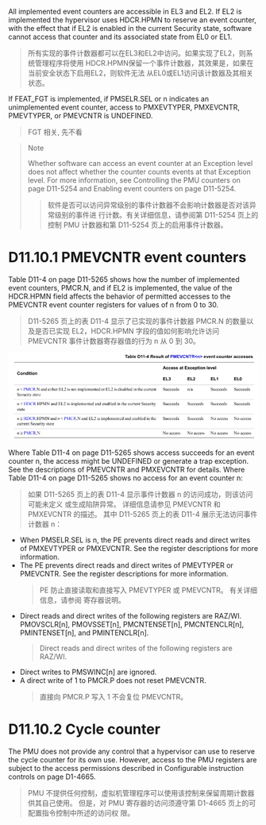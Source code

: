 All implemented event counters are accessible in EL3 and EL2. If EL2 is
implemented the hypervisor uses HDCR.HPMN to reserve an event counter, with the
effect that if EL2 is enabled in the current Security state, software cannot
access that counter and its associated state from EL0 or EL1.
> 所有实现的事件计数器都可以在EL3和EL2中访问。如果实现了EL2，则系统管理程序将使用
> HDCR.HPMN保留一个事件计数器，其效果是，如果在当前安全状态下启用EL2，则软件无法
> 从EL0或EL1访问该计数器及其相关状态。

If FEAT_FGT is implemented, if PMSELR.SEL or n indicates an unimplemented event
counter, access to PMXEVTYPER, PMXEVCNTR, PMEVTYPER<n>, or PMEVCNTR<n> is
UNDEFINED.
> FGT 相关, 先不看

> Note
> 
> Whether software can access an event counter at an Exception level does not
> affect whether the counter counts events at that Exception level. For more
> information, see Controlling the PMU counters on page D11-5254 and Enabling
> event counters on page D11-5254.
>
> > 软件是否可以访问异常级别的事件计数器不会影响计数器是否对该异常级别的事件进
> > 行计数。有关详细信息，请参阅第 D11-5254 页上的控制 PMU 计数器和第 D11-5254
> > 页上的启用事件计数器。

# D11.10.1 PMEVCNTR<n> event counters

Table D11-4 on page D11-5265 shows how the number of implemented event
counters, PMCR.N, and if EL2 is implemented, the value of the HDCR.HPMN field
affects the behavior of permitted accesses to the PMEVCNTR<n> event counter
registers for values of n from 0 to 30.
> D11-5265 页上的表 D11-4 显示了已实现的事件计数器 PMCR.N 的数量以及是否已实现
> EL2，HDCR.HPMN 字段的值如何影响允许访问 PMEVCNTR 事件计数器寄存器值的行为 
> n 从 0 到 30。

![Table_D11_4](pic/Table_D11_4.png)

Where Table D11-4 on page D11-5265 shows access succeeds for an event counter
n, the access might be UNDEFINED or generate a trap exception. See the
descriptions of PMEVCNTR<n> and PMXEVCNTR for details. Where Table D11-4 on
page D11-5265 shows no access for an event counter n:
> 如果 D11-5265 页上的表 D11-4 显示事件计数器 n 的访问成功，则该访问可能未定义
> 或生成陷阱异常。 详细信息请参见 PMEVCNTR 和 PMXEVCNTR 的描述。 其中 D11-5265
> 页上的表 D11-4 展示无法访问事件计数器 n：

* When PMSELR.SEL is n, the PE prevents direct reads and direct writes of
  PMXEVTYPER or PMXEVCNTR. See the register descriptions for more
  information.
* The PE prevents direct reads and direct writes of PMEVTYPER<n> or
  PMEVCNTR<n>. See the register descriptions for more information.
  > PE 防止直接读取和直接写入 PMEVTYPER 或 PMEVCNTR。 有关详细信息，请参阅
  > 寄存器说明。
* Direct reads and direct writes of the following registers are RAZ/WI.
  PMOVSCLR[n], PMOVSSET[n], PMCNTENSET[n], PMCNTENCLR[n], PMINTENSET[n], and
  PMINTENCLR[n].
  > Direct reads and direct writes of the following registers are RAZ/WI.
* Direct writes to PMSWINC[n] are ignored.
* A direct write of 1 to PMCR.P does not reset PMEVCNTR<n>.
  > 直接向 PMCR.P 写入 1 不会复位 PMEVCNTR。

# D11.10.2  Cycle counter

The PMU does not provide any control that a hypervisor can use to reserve the
cycle counter for its own use. However, access to the PMU registers are subject
to the access permissions described in Configurable instruction controls on
page D1-4665.

> PMU 不提供任何控制，虚拟机管理程序可以使用该控制来保留周期计数器供其自己使用。 
> 但是，对 PMU 寄存器的访问须遵守第 D1-4665 页上的可配置指令控制中所述的访问权
> 限。
